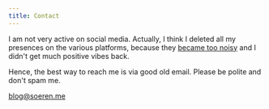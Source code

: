 ```yaml
---
title: Contact
---
```


I am not very active on social media. Actually, I think I deleted all my presences on the various platforms, because they [became too noisy]() and I didn't get much positive vibes back. 

Hence, the best way to reach me is via good old email. Please be polite and don't spam me. 

blog@soeren.me